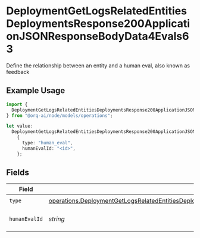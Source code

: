 # DeploymentGetLogsRelatedEntitiesDeploymentsResponse200ApplicationJSONResponseBodyData4Evals63

Define the relationship between an entity and a human eval, also known as feedback

## Example Usage

```typescript
import {
  DeploymentGetLogsRelatedEntitiesDeploymentsResponse200ApplicationJSONResponseBodyData4Evals63,
} from "@orq-ai/node/models/operations";

let value:
  DeploymentGetLogsRelatedEntitiesDeploymentsResponse200ApplicationJSONResponseBodyData4Evals63 =
    {
      type: "human_eval",
      humanEvalId: "<id>",
    };
```

## Fields

| Field                                                                                                                                                                                                                                        | Type                                                                                                                                                                                                                                         | Required                                                                                                                                                                                                                                     | Description                                                                                                                                                                                                                                  |
| -------------------------------------------------------------------------------------------------------------------------------------------------------------------------------------------------------------------------------------------- | -------------------------------------------------------------------------------------------------------------------------------------------------------------------------------------------------------------------------------------------- | -------------------------------------------------------------------------------------------------------------------------------------------------------------------------------------------------------------------------------------------- | -------------------------------------------------------------------------------------------------------------------------------------------------------------------------------------------------------------------------------------------- |
| `type`                                                                                                                                                                                                                                       | [operations.DeploymentGetLogsRelatedEntitiesDeploymentsResponse200ApplicationJSONResponseBodyData4Evals63Type](../../models/operations/deploymentgetlogsrelatedentitiesdeploymentsresponse200applicationjsonresponsebodydata4evals63type.md) | :heavy_check_mark:                                                                                                                                                                                                                           | N/A                                                                                                                                                                                                                                          |
| `humanEvalId`                                                                                                                                                                                                                                | *string*                                                                                                                                                                                                                                     | :heavy_check_mark:                                                                                                                                                                                                                           | The id of the resource                                                                                                                                                                                                                       |